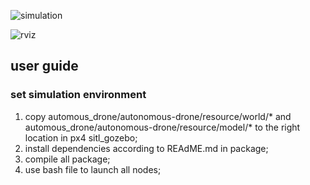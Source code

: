 
![simulation](https://github.com/jinwandou/XJTUCAG_Drone/tree/main/src/support_file/simulation.png)    

![rviz](https://github.com/jinwandou/XJTUCAG_Drone/tree/main/src/support_file/rviz.png)    

## user guide
### set simulation environment    
1. copy automous_drone/autonomous-drone/resource/world/* and automous_drone/autonomous-drone/resource/model/* to the right location in px4 sitl_gozebo;    
2. install dependencies according to REAdME.md in package;    
3. compile all package;    
4. use bash file to launch all nodes;    
 

